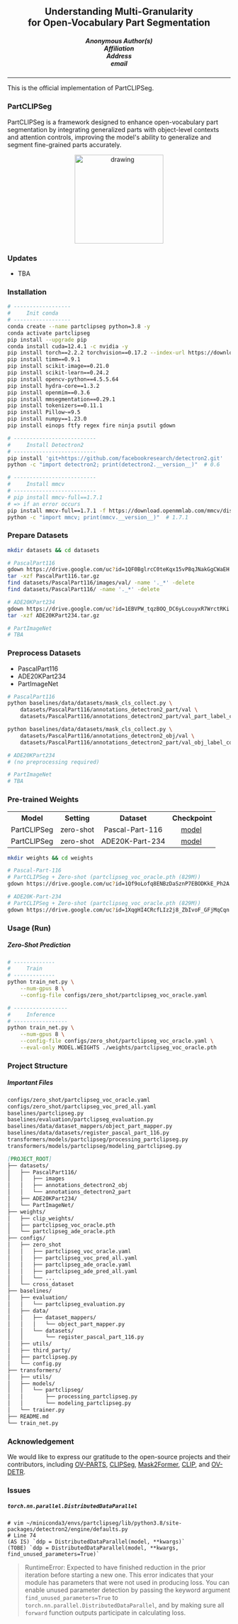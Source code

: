 <h2 align="center">
    Understanding Multi-Granularity<br>for Open-Vocabulary Part Segmentation
</h2>
<h5 align="center">
    Anonymous Author(s)<br>
    Affiliation<br>
    Address<br>
    email<br>
  <!-- <a href="https://arxiv.org/pdf/2203.11876.pdf">arXiv</a> |
  <a href="https://www.mmlab-ntu.com/project/ovdetr/index.html">Project Page</a> |
  <a href="https://github.com/yuhangzang/OV-DETR">Code</a> -->
</h5>

---

This is the official implementation of PartCLIPSeg.

<!-- ## Understanding Multi-Granularity for Open-Vocabulary Part Segmentation -->

### PartCLIPSeg

PartCLIPSeg is a framework designed to enhance open-vocabulary part segmentation by integrating generalized parts with object-level contexts and attention controls, improving the model's ability to generalize and segment fine-grained parts accurately.

<div align="center">
    <img src="assets/main_figure_01.png" alt="drawing" height="200em"/>
</div>

### Updates

- TBA

### Installation

<!-- TODO: INSTALL.md -->

```sh
# ------------------
#     Init conda
# ------------------
conda create --name partclipseg python=3.8 -y
conda activate partclipseg
pip install --upgrade pip
conda install cuda=12.4.1 -c nvidia -y
pip install torch==2.2.2 torchvision==0.17.2 --index-url https://download.pytorch.org/whl/cu121
pip install timm==0.9.1
pip install scikit-image==0.21.0
pip install scikit-learn==0.24.2
pip install opencv-python==4.5.5.64
pip install hydra-core==1.3.2
pip install openmim==0.3.6
pip install mmsegmentation==0.29.1
pip install tokenizers==0.11.1
pip install Pillow~=9.5
pip install numpy==1.23.0
pip install einops ftfy regex fire ninja psutil gdown

# --------------------------
#     Install Detectron2
# --------------------------
pip install 'git+https://github.com/facebookresearch/detectron2.git'
python -c "import detectron2; print(detectron2.__version__)"  # 0.6

# --------------------------
#     Install mmcv
# --------------------------
# pip install mmcv-full==1.7.1
# => if an error occurs
pip install mmcv-full==1.7.1 -f https://download.openmmlab.com/mmcv/dist/cu110/torch1.7.0/index.html
python -c "import mmcv; print(mmcv.__version__)"  # 1.7.1
```

### Prepare Datasets

```sh
mkdir datasets && cd datasets

# PascalPart116
gdown https://drive.google.com/uc?id=1QF0BglrcC0teKqx15vP8qJNakGgCWaEH # Backup
tar -xzf PascalPart116.tar.gz
find datasets/PascalPart116/images/val/ -name '._*' -delete
find datasets/PascalPart116/ -name '._*' -delete

# ADE20KPart234
gdown https://drive.google.com/uc?id=1EBVPW_tqzBOQ_DC6yLcouyxR7WrctRKi
tar -xzf ADE20KPart234.tar.gz

# PartImageNet
# TBA
```

### Preprocess Datasets

- PascalPart116
- ADE20KPart234
- PartImageNet

```sh
# PascalPart116
python baselines/data/datasets/mask_cls_collect.py \
    datasets/PascalPart116/annotations_detectron2_part/val \
    datasets/PascalPart116/annotations_detectron2_part/val_part_label_count.json

python baselines/data/datasets/mask_cls_collect.py \
    datasets/PascalPart116/annotations_detectron2_obj/val \
    datasets/PascalPart116/annotations_detectron2_part/val_obj_label_count.json

# ADE20KPart234
# (no preprocessing required)

# PartImageNet
# TBA

```

### Pre-trained Weights


<table><tbody>
<!-- START TABLE -->
<!-- TABLE HEADER -->
<th valign="bottom">Model</th>
<th valign="bottom">Setting</th>
<th valign="bottom">Dataset</th>
<th valign="bottom">Checkpoint</th>
<!-- TABLE BODY -->
<!-- ROW: per_pixel_baseline_R50_bs16_160k -->
<tr>
    <td align="center">PartCLIPSeg</td>
    <td align="center">zero-shot</td>
    <td align="center">Pascal-Part-116</td>
    <td align="center"><a href="https://drive.google.com/file/d/1Qf9oLofq8ENBzDaSznP7EBODKkE_Ph2A/view?usp=drive_link">model</a>&nbsp;</td>
</tr>
<tr>
    <td align="center">PartCLIPSeg</td>
    <td align="center">zero-shot</td>
    <td align="center">ADE20K-Part-234</td>
    <td align="center"><a href="https://drive.google.com/file/d/1XqgHI4CRcfLIz2j8_ZbIvoF_GFjMqCqn/view?usp=drive_link">model</a>&nbsp;</td>
</tr>

</tbody></table>

<!-- # CLIPSeg + Zero-shot (clipseg_ft_VA_L_F_voc.pth (810M))
gdown https://drive.google.com/uc?id=1WkCu3-KA2Oho5xzBXDR_HUmBvvKKYSQM -->

```sh
mkdir weights && cd weights

# Pascal-Part-116
# PartCLIPSeg + Zero-shot (partclipseg_voc_oracle.pth (829M))
gdown https://drive.google.com/uc?id=1Qf9oLofq8ENBzDaSznP7EBODKkE_Ph2A

# ADE20K-Part-234
# PartCLIPSeg + Zero-shot (partclipseg_voc_oracle.pth (829M))
gdown https://drive.google.com/uc?id=1XqgHI4CRcfLIz2j8_ZbIvoF_GFjMqCqn

```

### Usage (Run)

##### Zero-Shot Prediction

```sh
# -------------
#     Train
# -------------
python train_net.py \
    --num-gpus 8 \
    --config-file configs/zero_shot/partclipseg_voc_oracle.yaml

# -----------------
#     Inference
# -----------------
python train_net.py \
    --num-gpus 8 \
    --config-file configs/zero_shot/partclipseg_voc_oracle.yaml \
    --eval-only MODEL.WEIGHTS ./weights/partclipseg_voc_oracle.pth
```

### Project Structure

##### Important Files

```sh
configs/zero_shot/partclipseg_voc_oracle.yaml
configs/zero_shot/partclipseg_voc_pred_all.yaml
baselines/partclipseg.py
baselines/evaluation/partclipseg_evaluation.py
baselines/data/dataset_mappers/object_part_mapper.py
baselines/data/datasets/register_pascal_part_116.py
transformers/models/partclipseg/processing_partclipseg.py
transformers/models/partclipseg/modeling_partclipseg.py
```



```markdown
[PROJECT_ROOT]
├── datasets/
│   ├── PascalPart116/
│   │   ├── images
│   │   ├── annotations_detectron2_obj
│   │   └── annotations_detectron2_part
│   ├── ADE20KPart234/
│   └── PartImageNet/
├── weights/
│   ├── clip_weights/
│   ├── partclipseg_voc_oracle.pth
│   └── partclipseg_ade_oracle.pth
├── configs/
│   ├── zero_shot
│   │   ├── partclipseg_voc_oracle.yaml
│   │   ├── partclipseg_voc_pred_all.yaml
│   │   ├── partclipseg_ade_oracle.yaml
│   │   ├── partclipseg_ade_pred_all.yaml
│   │   └── ...
│   └── cross_dataset
├── baselines/
│   ├── evaluation/
│   │   └── partclipseg_evaluation.py
│   ├── data/
│   │   ├── dataset_mappers/
│   │   │   └── object_part_mapper.py
│   │   └── datasets/
│   │       └── register_pascal_part_116.py
│   ├── utils/
│   ├── third_party/
│   ├── partclipseg.py
│   └── config.py
├── transformers/
│   ├── utils/
│   ├── models/
│   │   └── partclipseg/
│   │       ├── processing_partclipseg.py
│   │       └── modeling_partclipseg.py
│   └── trainer.py
├── README.md
└── train_net.py
```


### Acknowledgement

We would like to express our gratitude to the open-source projects and their contributors, including [OV-PARTS](https://github.com/OpenRobotLab/OV_PARTS), [CLIPSeg](https://github.com/timojl/clipseg), [Mask2Former](https://github.com/facebookresearch/Mask2Former), [CLIP](https://github.com/openai/CLIP), and [OV-DETR](https://github.com/yuhangzang/OV-DETR).

<!-- [ViT](https://github.com/google-research/vision_transformer)
[Swin](https://github.com/microsoft/Swin-Transformer) -->

### Issues

##### `torch.nn.parallel.DistributedDataParallel`

```
# vim ~/miniconda3/envs/partclipseg/lib/python3.8/site-packages/detectron2/engine/defaults.py
# Line 74
(AS IS) `ddp = DistributedDataParallel(model, **kwargs)`
(TOBE) `ddp = DistributedDataParallel(model, **kwargs, find_unused_parameters=True)`
```

> RuntimeError: Expected to have finished reduction in the prior iteration before starting a new one. This error indicates that your module has parameters that were not used in producing loss. You can enable unused parameter detection by passing the keyword argument `find_unused_parameters=True` to `torch.nn.parallel.DistributedDataParallel`, and by making sure all `forward` function outputs participate in calculating loss.
